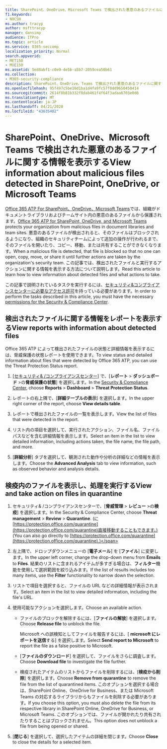 ```yaml
---
title: SharePoint、OneDrive、Microsoft Teams で検出された悪意のあるファイルに関する情報を表示する
f1.keywords:
- NOCSH
ms.author: tracyp
author: msfttracyp
manager: dansimp
audience: ITPro
ms.topic: article
ms.service: O365-seccomp
localization_priority: Normal
search.appverid:
- MET150
- MOE150
ms.assetid: 5ed8abf1-c0e9-4e5b-a5b7-2059cea50b61
ms.collection:
- M365-security-compliance
description: SharePoint、OneDrive、Teams で検出された悪意のあるファイルに関する情報を表示する方法と、それらのファイルに対してアクションを実行する方法について説明します。
ms.openlocfilehash: 95f497c5be16d1ba1d4fa9fc57f0dd9650450414
ms.sourcegitcommit: 2614f8b81b332f8dab461f4f64f3adaa6703e0d6
ms.translationtype: MT
ms.contentlocale: ja-JP
ms.lasthandoff: 04/21/2020
ms.locfileid: "43635402"
---
```

# <a name="view-information-about-malicious-files-detected-in-sharepoint-onedrive-or-microsoft-teams"></a><span data-ttu-id="e39d4-103">SharePoint、OneDrive、Microsoft Teams で検出された悪意のあるファイルに関する情報を表示する</span><span class="sxs-lookup"><span data-stu-id="e39d4-103">View information about malicious files detected in SharePoint, OneDrive, or Microsoft Teams</span></span>

<span data-ttu-id="e39d4-104">[Office 365 ATP For SharePoint、OneDrive、Microsoft Teams](atp-for-spo-odb-and-teams.md)では、組織がドキュメントライブラリおよびチームサイト内の悪意のあるファイルから保護されます。</span><span class="sxs-lookup"><span data-stu-id="e39d4-104">[Office 365 ATP for SharePoint, OneDrive, and Microsoft Teams](atp-for-spo-odb-and-teams.md) protects your organization from malicious files in document libraries and team sites.</span></span> <span data-ttu-id="e39d4-105">悪意のあるファイルが検出されると、そのファイルはブロックされるようになり、組織のセキュリティチームによって追加の操作が行われるまで、そのファイルを開いたり、コピー、移動、または共有することができなくなります。</span><span class="sxs-lookup"><span data-stu-id="e39d4-105">When a malicious file is detected, that file is blocked so that no one can open, copy, move, or share it until further actions are taken by the organization's security team.</span></span> <span data-ttu-id="e39d4-106">この記事では、検出されたファイルと実行するアクションに関する情報を表示する方法について説明します。</span><span class="sxs-lookup"><span data-stu-id="e39d4-106">Read this article to learn how to view information about detected files and what actions to take.</span></span> 

<span data-ttu-id="e39d4-107">この記事で説明されているタスクを実行するには、[セキュリティ&amp;コンプライアンスセンターに必要なアクセス許可](permissions-in-the-security-and-compliance-center.md)を持っている必要があります。</span><span class="sxs-lookup"><span data-stu-id="e39d4-107">In order to perform the tasks described in this article, you must have the necessary [permissions for the Security &amp; Compliance Center](permissions-in-the-security-and-compliance-center.md).</span></span> 
  
## <a name="view-reports-with-information-about-detected-files"></a><span data-ttu-id="e39d4-108">検出されたファイルに関する情報をレポートを表示する</span><span class="sxs-lookup"><span data-stu-id="e39d4-108">View reports with information about detected files</span></span>

<span data-ttu-id="e39d4-109">Office 365 ATP によって検出されたファイルの状態と詳細情報を表示するには、脅威保護の状態レポートを使用できます。</span><span class="sxs-lookup"><span data-stu-id="e39d4-109">To view status and detailed information about files that were detected by Office 365 ATP, you can use the Threat Protection Status report.</span></span>
  
1. <span data-ttu-id="e39d4-110">[[セキュリティ&amp; /コンプライアンスセンター](https://protection.office.com)] で、[**レポート** \> **ダッシュボード** \>の**脅威保護の状態**] を選択します。</span><span class="sxs-lookup"><span data-stu-id="e39d4-110">In the [Security &amp; Compliance Center](https://protection.office.com), choose **Reports** \> **Dashboard** \> **Threat Protection Status**.</span></span>
    
2. <span data-ttu-id="e39d4-111">レポートの右上隅で、[**詳細テーブルの表示**] を選択します。</span><span class="sxs-lookup"><span data-stu-id="e39d4-111">In the upper right corner of the report, choose **View details table**.</span></span>
    
3. <span data-ttu-id="e39d4-112">レポートで検出されたファイルの一覧を表示します。</span><span class="sxs-lookup"><span data-stu-id="e39d4-112">View the list of files that were detected in the report.</span></span>
    
4. <span data-ttu-id="e39d4-113">リスト内の項目を選択して、実行されたアクション、ファイル名、ファイルパスなどを含む詳細情報を表示します。</span><span class="sxs-lookup"><span data-stu-id="e39d4-113">Select an item in the list to view detailed information, including actions taken, the file name, the file path, and more.</span></span>
    
5. <span data-ttu-id="e39d4-114">[**詳細分析**] タブを選択して、観測された動作や分析の詳細などの情報を表示します。</span><span class="sxs-lookup"><span data-stu-id="e39d4-114">Choose the **Advanced Analysis** tab to view information, such as observed behavior and analysis details.</span></span> 
  
## <a name="view-and-take-action-on-files-in-quarantine"></a><span data-ttu-id="e39d4-115">検疫内のファイルを表示し、処理を実行する</span><span class="sxs-lookup"><span data-stu-id="e39d4-115">View and take action on files in quarantine</span></span>

1. <span data-ttu-id="e39d4-116">セキュリティ&amp; /コンプライアンスセンターで、[**脅威管理** \> **レビュー** \>の**検疫**] を選択します。</span><span class="sxs-lookup"><span data-stu-id="e39d4-116">In the Security &amp; Compliance Center, choose **Threat management** \> **Review** \> **Quarantine**.</span></span> <span data-ttu-id="e39d4-117">(に[https://protection.office.com/quarantine](https://protection.office.com/quarantine)直接移動することもできます。)</span><span class="sxs-lookup"><span data-stu-id="e39d4-117">(You can also go directly to [https://protection.office.com/quarantine](https://protection.office.com/quarantine).)</span></span>
    
2. <span data-ttu-id="e39d4-118">左上隅で、ドロップダウンメニューの [**電子メール**] を [**ファイル**] に変更します。</span><span class="sxs-lookup"><span data-stu-id="e39d4-118">In the upper left corner, change the drop-down menu from **Emails** to **Files**.</span></span> <span data-ttu-id="e39d4-119">結果のリストに含まれるアイテムが多すぎる場合は、**フィルター**機能を使用して選択範囲を絞り込みます。</span><span class="sxs-lookup"><span data-stu-id="e39d4-119">If the list of results includes too many items, use the **Filter** functionality to narrow down the selection.</span></span>
    
3. <span data-ttu-id="e39d4-120">リストで項目を選択すると、ファイルの URL などの詳細情報が表示されます。</span><span class="sxs-lookup"><span data-stu-id="e39d4-120">Select an item in the list to view detailed information, including the file's URL.</span></span>
    
4. <span data-ttu-id="e39d4-121">使用可能なアクションを選択します。</span><span class="sxs-lookup"><span data-stu-id="e39d4-121">Choose an available action.</span></span>
    
    - <span data-ttu-id="e39d4-122">ファイルのブロックを解除するには、[**ファイルの解放**] を選択します。</span><span class="sxs-lookup"><span data-stu-id="e39d4-122">Choose **Release file** to unblock the file.</span></span> 

      <span data-ttu-id="e39d4-123">Microsoft への誤検知としてファイルを報告するには、[ **microsoft にレポートを送信**する] を選択します。</span><span class="sxs-lookup"><span data-stu-id="e39d4-123">Select **Send report to Microsoft** to report the file as a false positive to Microsoft.</span></span> 

    - <span data-ttu-id="e39d4-124">[**ファイルのダウンロード**] を選択して、ファイルをさらに調査します。</span><span class="sxs-lookup"><span data-stu-id="e39d4-124">Choose **Download file** to investigate the file further.</span></span> 

    - <span data-ttu-id="e39d4-125">検疫されたアイテムのリストからファイルを削除するには、[**検疫から削除**] を選択します。</span><span class="sxs-lookup"><span data-stu-id="e39d4-125">Choose **Remove from quarantine** to remove the file from the list of quarantined items.</span></span> <span data-ttu-id="e39d4-126">このオプションを選択する場合は、SharePoint Online、OneDrive for Business、または Microsoft Teams の対応するライブラリからもファイルを削除する必要があります。</span><span class="sxs-lookup"><span data-stu-id="e39d4-126">If you choose this option, you must also delete the file from its respective library in SharePoint Online, OneDrive for Business, or Microsoft Teams.</span></span> <span data-ttu-id="e39d4-127">このオプションでは、ファイルが開かれたり共有されたりすることはブロックされません。</span><span class="sxs-lookup"><span data-stu-id="e39d4-127">This option does not unblock a file from being opened or shared.</span></span> 
    
5. <span data-ttu-id="e39d4-128">[**閉じる**] を選択して、選択したアイテムの詳細を閉じます。</span><span class="sxs-lookup"><span data-stu-id="e39d4-128">Choose **Close** to close the details for a selected item.</span></span> 
  
  

